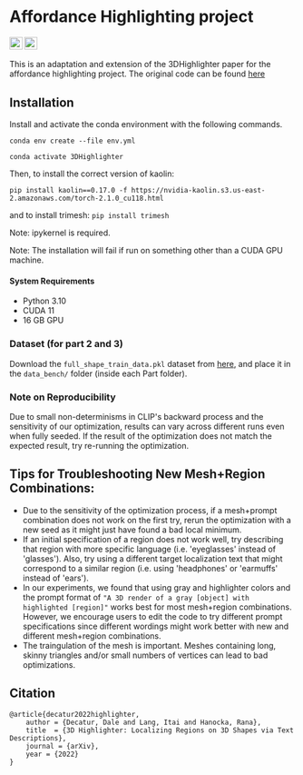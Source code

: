 # Affordance Highlighting project


<!-- ### [[Project Page](https://threedle.github.io/3DHighlighter/)] [[ArXiv](https://arxiv.org/abs/2212.11263)] -->
<a href="https://arxiv.org/abs/2212.11263"><img src="https://img.shields.io/badge/arXiv-3DHighlighter-b31b1b.svg" height=22.5></a>
<a href="https://threedle.github.io/3DHighlighter"><img src="https://img.shields.io/website?down_color=lightgrey&down_message=offline&label=Project%20Page&up_color=lightgreen&up_message=online&url=https%3A%2F%2Fpals.ttic.edu%2Fp%2Fscore-jacobian-chaining" height=22.5></a>

This is an adaptation and extension of the 3DHighlighter paper for the affordance highlighting project. The original code can be found [here](https://github.com/threedle/3DHighlighter)


## Installation

Install and activate the conda environment with the following commands. 

```conda env create --file env.yml```

```conda activate 3DHighlighter```

Then, to install the correct version of kaolin:

```pip install kaolin==0.17.0 -f https://nvidia-kaolin.s3.us-east-2.amazonaws.com/torch-2.1.0_cu118.html```

and to install trimesh:
```pip install trimesh```


Note: ipykernel is required.

Note: The installation will fail if run on something other than a CUDA GPU machine.


#### System Requirements
- Python 3.10
- CUDA 11
- 16 GB GPU

### Dataset (for part 2 and 3)
Download the `full_shape_train_data.pkl` dataset from [here](https://drive.google.com/drive/folders/1s5W0Nfz9NEN8gP14tge8GuouUDXs2Ssq), and place it in the `data_bench/` folder (inside each Part folder).



### Note on Reproducibility
Due to small non-determinisms in CLIP's backward process and the sensitivity of our optimization, results can vary across different runs even when fully seeded. If the result of the optimization does not match the expected result, try re-running the optimization.

## Tips for Troubleshooting New Mesh+Region Combinations:
- Due to the sensitivity of the optimization process, if a mesh+prompt combination does not work on the first try, rerun the optimization with a new seed as it might just have found a bad local minimum.
- If an initial specification of a region does not work well, try describing that region with more specific language (i.e. 'eyeglasses' instead of 'glasses'). Also, try using a different target localization text that might correspond to a similar region (i.e. using 'headphones' or 'earmuffs' instead of 'ears').
- In our experiments, we found that using gray and highlighter colors and the prompt format of `"A 3D render of a gray [object] with highlighted [region]"` works best for most mesh+region combinations. However, we encourage users to edit the code to try different prompt specifications since different wordings might work better with new and different mesh+region combinations.
- The traingulation of the mesh is important. Meshes containing long, skinny triangles and/or small numbers of vertices can lead to bad optimizations.

## Citation
```
@article{decatur2022highlighter,
    author = {Decatur, Dale and Lang, Itai and Hanocka, Rana},
    title  = {3D Highlighter: Localizing Regions on 3D Shapes via Text Descriptions},
    journal = {arXiv},
    year = {2022}
}
```

